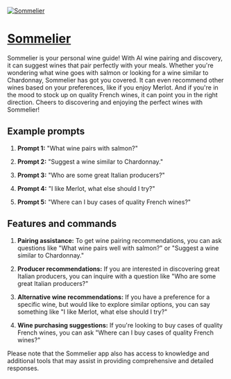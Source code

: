 [![Sommelier](https://files.oaiusercontent.com/file-0dDsj6Baek44Gu3joXx6qyr8?se=2123-10-20T04%3A38%3A51Z&sp=r&sv=2021-08-06&sr=b&rscc=max-age%3D31536000%2C%20immutable&rscd=attachment%3B%20filename%3D67f80222-b1b8-4afe-afeb-af1768f196aa.png&sig=wTnhnzVupD2iugm/8T7qC9QulTqYrBJhGgXuiyhjN58%3D)](https://chat.openai.com/g/g-nFC1Zf38W-sommelier)

# [Sommelier](https://chat.openai.com/g/g-nFC1Zf38W-sommelier)

Sommelier is your personal wine guide! With AI wine pairing and discovery, it can suggest wines that pair perfectly with your meals. Whether you're wondering what wine goes with salmon or looking for a wine similar to Chardonnay, Sommelier has got you covered. It can even recommend other wines based on your preferences, like if you enjoy Merlot. And if you're in the mood to stock up on quality French wines, it can point you in the right direction. Cheers to discovering and enjoying the perfect wines with Sommelier!

## Example prompts

1. **Prompt 1:** "What wine pairs with salmon?"

2. **Prompt 2:** "Suggest a wine similar to Chardonnay."

3. **Prompt 3:** "Who are some great Italian producers?"

4. **Prompt 4:** "I like Merlot, what else should I try?"

5. **Prompt 5:** "Where can I buy cases of quality French wines?"

## Features and commands

1. **Pairing assistance:** To get wine pairing recommendations, you can ask questions like "What wine pairs well with salmon?" or "Suggest a wine similar to Chardonnay."

2. **Producer recommendations:** If you are interested in discovering great Italian producers, you can inquire with a question like "Who are some great Italian producers?"

3. **Alternative wine recommendations:** If you have a preference for a specific wine, but would like to explore similar options, you can say something like "I like Merlot, what else should I try?"

4. **Wine purchasing suggestions:** If you're looking to buy cases of quality French wines, you can ask "Where can I buy cases of quality French wines?"

Please note that the Sommelier app also has access to knowledge and additional tools that may assist in providing comprehensive and detailed responses.